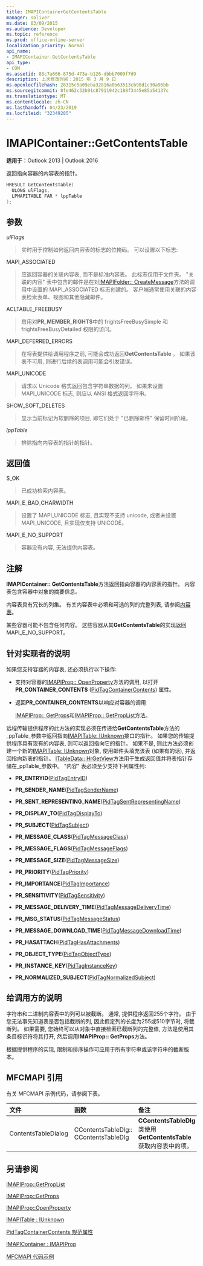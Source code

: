 ```yaml
---
title: IMAPIContainerGetContentsTable
manager: soliver
ms.date: 03/09/2015
ms.audience: Developer
ms.topic: reference
ms.prod: office-online-server
localization_priority: Normal
api_name:
- IMAPIContainer.GetContentsTable
api_type:
- COM
ms.assetid: 88c7a666-875d-473a-b126-dbbb7009f7d9
description: 上次修改时间：2015 年 3 月 9 日
ms.openlocfilehash: 28315c5a09eba32816a0b63513cb98d1c30a96bb
ms.sourcegitcommit: 8fe462c32b91c87911942c188f3445e85a54137c
ms.translationtype: MT
ms.contentlocale: zh-CN
ms.lasthandoff: 04/23/2019
ms.locfileid: "32349285"
---
```

# <a name="imapicontainergetcontentstable"></a>IMAPIContainer::GetContentsTable

  
  
**适用于**：Outlook 2013 | Outlook 2016 
  
返回指向容器的内容表的指针。
  
```cpp
HRESULT GetContentsTable(
  ULONG ulFlags,
  LPMAPITABLE FAR * lppTable
);
```

## <a name="parameters"></a>参数

 _ulFlags_
  
> 实时用于控制如何返回内容表的标志的位掩码。 可以设置以下标志:
    
MAPI_ASSOCIATED 
  
> 应返回容器的关联内容表, 而不是标准内容表。 此标志仅用于文件夹。 "关联的内容" 表中包含的邮件是在对[IMAPIFolder:: CreateMessage](imapifolder-createmessage.md)方法的调用中设置的 MAPI_ASSOCIATED 标志创建的。 客户端通常使用关联的内容表检索表单、视图和其他隐藏邮件。 
    
ACLTABLE_FREEBUSY
  
> 启用对**PR_MEMBER_RIGHTS**中的 frightsFreeBusySimple 和 frightsFreeBusyDetailed 权限的访问。
    
MAPI_DEFERRED_ERRORS 
  
> 在将表提供给调用程序之前, 可能会成功返回**GetContentsTable** 。 如果该表不可用, 则进行后续的表调用可能会引发错误。 
    
MAPI_UNICODE 
  
> 请求以 Unicode 格式返回包含字符串数据的列。 如果未设置 MAPI_UNICODE 标志, 则应以 ANSI 格式返回字符串。 
    
SHOW_SOFT_DELETES
  
> 显示当前标记为软删除的项目, 即它们处于 "已删除邮件" 保留时间阶段。
    
 _lppTable_
  
> 排除指向内容表的指针的指针。
    
## <a name="return-value"></a>返回值

S_OK 
  
> 已成功检索内容表。
    
MAPI_E_BAD_CHARWIDTH 
  
> 设置了 MAPI_UNICODE 标志, 且实现不支持 unicode, 或者未设置 MAPI_UNICODE, 且实现仅支持 UNICODE。
    
MAPI_E_NO_SUPPORT 
  
> 容器没有内容, 无法提供内容表。
    
## <a name="remarks"></a>注解

**IMAPIContainer:: GetContentsTable**方法返回指向容器的内容表的指针。 内容表包含容器中对象的摘要信息。 
  
内容表具有冗长的列集。 有关内容表中必填和可选的列的完整列表, 请参阅[内容表](contents-tables.md)。 
  
某些容器可能不包含任何内容。 这些容器从其**GetContentsTable**的实现返回 MAPI_E_NO_SUPPORT。
  
## <a name="notes-to-implementers"></a>针对实现者的说明

如果您支持容器的内容表, 还必须执行以下操作:
  
- 支持对容器的[IMAPIProp:: OpenProperty](imapiprop-openproperty.md)方法的调用, 以打开**PR_CONTAINER_CONTENTS** ([PidTagContainerContents](pidtagcontainercontents-canonical-property.md)) 属性。
    
- 返回**PR_CONTAINER_CONTENTS**以响应对容器的调用 
    
    [IMAPIProp:: GetProps](imapiprop-getprops.md)和[IMAPIProp:: GetPropList](imapiprop-getproplist.md)方法。 
    
远程传输提供程序的此方法的实现必须在传递给**GetContentsTable**方法的_ppTable_参数中返回指向[IMAPITable: IUnknown](imapitableiunknown.md)接口的指针。 如果您的传输提供程序具有现有的内容表, 则可以返回指向它的指针。 如果不是, 则此方法必须创建一个新的[IMAPITable: IUnknown](imapitableiunknown.md)对象, 使用邮件头填充该表 (如果有的话), 并返回指向新表的指针。 [ITableData:: HrGetView](itabledata-hrgetview.md)方法用于生成返回值并将表指针存储在_ppTable_参数中。 "内容" 表必须至少支持下列属性列: 
  
- **PR_ENTRYID**([PidTagEntryID](pidtagentryid-canonical-property.md))
    
- **PR_SENDER_NAME**([PidTagSenderName](pidtagsendername-canonical-property.md))
    
- **PR_SENT_REPRESENTING_NAME**([PidTagSentRepresentingName](pidtagsentrepresentingname-canonical-property.md))
    
- **PR_DISPLAY_TO**([PidTagDisplayTo](pidtagdisplayto-canonical-property.md))
    
- **PR_SUBJECT**([PidTagSubject](pidtagsubject-canonical-property.md))
    
- **PR_MESSAGE_CLASS**([PidTagMessageClass](pidtagmessageclass-canonical-property.md))
    
- **PR_MESSAGE_FLAGS**([PidTagMessageFlags](pidtagmessageflags-canonical-property.md))
    
- **PR_MESSAGE_SIZE**([PidTagMessageSize](pidtagmessagesize-canonical-property.md))
    
- **PR_PRIORITY**([PidTagPriority](pidtagpriority-canonical-property.md))
    
- **PR_IMPORTANCE**([PidTagImportance](pidtagimportance-canonical-property.md))
    
- **PR_SENSITIVITY**([PidTagSensitivity](pidtagsensitivity-canonical-property.md))
    
- **PR_MESSAGE_DELIVERY_TIME**([PidTagMessageDeliveryTime](pidtagmessagedeliverytime-canonical-property.md))
    
- **PR_MSG_STATUS**([PidTagMessageStatus](pidtagmessagestatus-canonical-property.md))
    
- **PR_MESSAGE_DOWNLOAD_TIME**([PidTagMessageDownloadTime](pidtagmessagedownloadtime-canonical-property.md))
    
- **PR_HASATTACH**([PidTagHasAttachments](pidtaghasattachments-canonical-property.md))
    
- **PR_OBJECT_TYPE**([PidTagObjectType](pidtagobjecttype-canonical-property.md))
    
- **PR_INSTANCE_KEY**([PidTagInstanceKey](pidtaginstancekey-canonical-property.md))
    
- **PR_NORMALIZED_SUBJECT**([PidTagNormalizedSubject](pidtagnormalizedsubject-canonical-property.md))
    
## <a name="notes-to-callers"></a>给调用方的说明

字符串和二进制内容表中的列可以被截断。 通常, 提供程序返回255个字符。 由于您无法事先知道表是否包括截断的列, 因此假定列的长度为255或510字节时, 将截断列。 如果需要, 您始终可以从对象中直接检索已截断列的完整值, 方法是使用其条目标识符将其打开, 然后调用**IMAPIProp:: GetProps**方法。 
  
根据提供程序的实现, 限制和排序操作可应用于所有字符串或该字符串的截断版本。
  
## <a name="mfcmapi-reference"></a>MFCMAPI 引用

有关 MFCMAPI 示例代码，请参阅下表。
  
|**文件**|**函数**|**备注**|
|:-----|:-----|:-----|
|ContentsTableDialog  <br/> |CContentsTableDlg:: CContentsTableDlg  <br/> |**CContentsTableDlg**类使用**GetContentsTable**获取内容表中的项。  <br/> |
   
## <a name="see-also"></a>另请参阅



[IMAPIProp::GetPropList](imapiprop-getproplist.md)
  
[IMAPIProp::GetProps](imapiprop-getprops.md)
  
[IMAPIProp::OpenProperty](imapiprop-openproperty.md)
  
[IMAPITable : IUnknown](imapitableiunknown.md)
  
[PidTagContainerContents 规范属性](pidtagcontainercontents-canonical-property.md)
  
[IMAPIContainer : IMAPIProp](imapicontainerimapiprop.md)


[MFCMAPI 代码示例](mfcmapi-as-a-code-sample.md)

